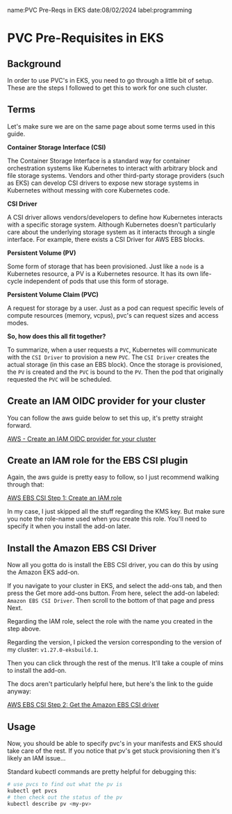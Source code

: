 name:PVC Pre-Reqs in EKS
date:08/02/2024
label:programming

# PVC Pre-Requisites in EKS

## Background

In order to use PVC's in EKS, you need to go through a little bit of
setup. These are the steps I followed to get this to work for one such
cluster.

## Terms

Let's make sure we are on the same page about some terms used in this guide.

**Container Storage Interface (CSI)**

The Container Storage Interface is a standard way for container orchestration systems like Kubernetes
to interact with arbitrary block and file storage systems. Vendors and other third-party storage providers (such as EKS)
can develop CSI drivers to expose new storage systems in Kubernetes without messing with core Kubernetes code.

**CSI Driver**

A CSI driver allows vendors/developers to define how Kubernetes interacts with a specific storage system.
Although Kubernetes doesn't particularly care about the underlying storage system as it interacts through a single interface.
For example, there exists a CSI Driver for AWS EBS blocks.

**Persistent Volume (PV)**

Some form of storage that has been provisioned. Just like a `node` is a Kubernetes resource,
a PV is a Kubernetes resource. It has its own life-cycle independent of pods that use this form of storage.

**Persistent Volume Claim (PVC)**

A request for storage by a user. Just as a pod can request specific levels of compute resources (memory, vcpus),
pvc's can request sizes and access modes.

**So, how does this all fit together?**

To summarize, when a user requests a `PVC`, Kubernetes will communicate with the `CSI Driver` to provision a new `PVC`.
The `CSI Driver` creates the actual storage (in this case an EBS block). Once the storage is provisioned, the `PV`
is created and the `PVC` is bound to the `PV`. Then the pod that originally requested the `PVC` will be scheduled.

## Create an IAM OIDC provider for your cluster

You can follow the aws guide below to set this up, it's pretty straight forward.

[AWS - Create an IAM OIDC provider for your cluster](https://docs.aws.amazon.com/eks/latest/userguide/enable-iam-roles-for-service-accounts.html)

## Create an IAM role for the EBS CSI plugin

Again, the aws guide is pretty easy to follow, so I just recommend walking through that:

[AWS EBS CSI Step 1: Create an IAM role](https://docs.aws.amazon.com/eks/latest/userguide/ebs-csi.html#csi-iam-role)

In my case, I just skipped all the stuff regarding the KMS key.
But make sure you note the role-name used when you create this role. You'll need to specify
it when you install the add-on later.

## Install the Amazon EBS CSI Driver

Now all you gotta do is install the EBS CSI driver, you can do this by using the Amazon EKS add-on.

If you navigate to your cluster in EKS, and select the add-ons tab, and then press the Get more add-ons button.
From here, select the add-on labeled: `Amazon EBS CSI Driver`. Then scroll to the bottom of that page and press Next.

Regarding the IAM role, select the role with the name you created in the step above.

Regarding the version, I picked the version corresponding to the version of my cluster: `v1.27.0-eksbuild.1`.

Then you can click through the rest of the menus. It'll take a couple of mins to install the add-on.

The docs aren't particularly helpful here, but here's the link to the guide anyway:

[AWS EBS CSI Step 2: Get the Amazon EBS CSI driver](https://docs.aws.amazon.com/eks/latest/userguide/ebs-csi.html#managing-ebs-csi)

## Usage

Now, you should be able to specify pvc's in your manifests and EKS should take care of the rest.
If you notice that pv's get stuck provisioning then it's likely an IAM issue...

Standard kubectl commands are pretty helpful for debugging this:

```bash
# use pvcs to find out what the pv is
kubectl get pvcs
# then check out the status of the pv
kubectl describe pv <my-pv>
```

